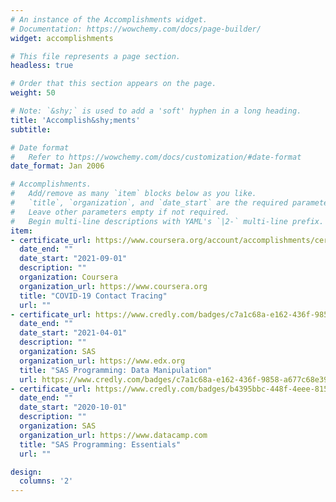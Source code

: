 ```yaml
---
# An instance of the Accomplishments widget.
# Documentation: https://wowchemy.com/docs/page-builder/
widget: accomplishments

# This file represents a page section.
headless: true

# Order that this section appears on the page.
weight: 50

# Note: `&shy;` is used to add a 'soft' hyphen in a long heading.
title: 'Accomplish&shy;ments'
subtitle:

# Date format
#   Refer to https://wowchemy.com/docs/customization/#date-format
date_format: Jan 2006

# Accomplishments.
#   Add/remove as many `item` blocks below as you like.
#   `title`, `organization`, and `date_start` are the required parameters.
#   Leave other parameters empty if not required.
#   Begin multi-line descriptions with YAML's `|2-` multi-line prefix.
item:
- certificate_url: https://www.coursera.org/account/accomplishments/certificate/L35KMFBRSX4M
  date_end: ""
  date_start: "2021-09-01"
  description: ""
  organization: Coursera
  organization_url: https://www.coursera.org
  title: "COVID-19 Contact Tracing"
  url: ""
- certificate_url: https://www.credly.com/badges/c7a1c68a-e162-436f-9858-a677c68e39f2?source=linked_in_profile
  date_end: ""
  date_start: "2021-04-01"
  description: ""
  organization: SAS
  organization_url: https://www.edx.org
  title: "SAS Programming: Data Manipulation"
  url: https://www.credly.com/badges/c7a1c68a-e162-436f-9858-a677c68e39f2?source=linked_in_profile
- certificate_url: https://www.credly.com/badges/b4395bbc-448f-4eee-815a-100c402d0601?source=linked_in_profile
  date_end: ""
  date_start: "2020-10-01"
  description: ""
  organization: SAS
  organization_url: https://www.datacamp.com
  title: "SAS Programming: Essentials"
  url: ""

design:
  columns: '2' 
---
```

